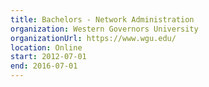 ```yaml
---
title: Bachelors - Network Administration
organization: Western Governors University
organizationUrl: https://www.wgu.edu/
location: Online
start: 2012-07-01
end: 2016-07-01
---
```

